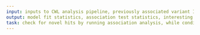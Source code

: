 ```yaml
---
input: inputs to CWL analysis pipeline, previously associated variant IDs
output: model fit statistics, association test statistics, interesting variant positions
task: check for novel hits by running association analysis, while conditioning on previously associated variants
---
```

